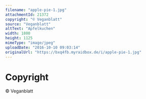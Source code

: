 ```yaml
---
filename: "apple-pie-1.jpg"
attachmentId: 21372
copyright: "© Veganblatt"
source: "Veganblatt"
altText: "Apfelkuchen"
width: 1800
height: 1125
mimeType: "image/jpeg"
uploadDate: "2016-10-10 09:03:14"
originalUrl: "https://bxq4fb.myraidbox.de/i/apple-pie-1.jpg"
---
```


# Copyright

© Veganblatt
